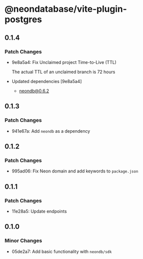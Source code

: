 # @neondatabase/vite-plugin-postgres

## 0.1.4

### Patch Changes

- 9e8a5a4: Fix Unclaimed project Time-to-Live (TTL)

  The actual TTL of an unclaimed branch is 72 hours

- Updated dependencies [9e8a5a4]
  - neondb@0.6.2

## 0.1.3

### Patch Changes

- 941e67a: Add `neondb` as a dependency

## 0.1.2

### Patch Changes

- 995ad06: Fix Neon domain and add keywords to `package.json`

## 0.1.1

### Patch Changes

- 11e28a5: Update endpoints

## 0.1.0

### Minor Changes

- 05de2a7: Add basic functionality with `neondb/sdk`
